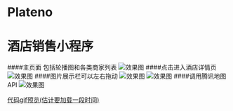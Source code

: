 # Plateno
酒店销售小程序
===============
####主页面 包括轮播图和各类商家列表
![效果图](http://fangxx.org/demo/1.png)
####点击进入酒店详情页
![效果图](http://fangxx.org/demo/2.png)
####图片展示栏可以左右拖动
![效果图](http://fangxx.org/demo/4.png)
![效果图](http://fangxx.org/demo/3.png)
####调用腾讯地图API
![效果图](http://fangxx.org/demo/6.png)

<a href="http://fangxx.org/demo/plateno.gif" target="_blank">代码gif预览(估计要加载一段时间)</a>  
